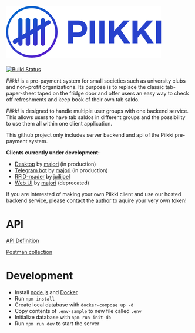 ![Piikki Logo](https://raw.githubusercontent.com/majori/piikki/development/docs/piikki-logo-title.png)
------

[![Build Status](https://ci.appveyor.com/api/projects/status/dslktag9a01mnvfq?svg=true)](https://ci.appveyor.com/project/majori/piikki)

_Piikki_ is a pre-payment system for small societies such as university clubs and non-profit organizations. Its purpose is to replace the classic tab-paper-sheet taped on the fridge door and offer users an easy way to check off refreshments and keep book of their own tab saldo.

_Piikki_ is designed to handle multiple user groups with one backend service. This allows users to have tab saldos in different groups and the possibility to use them all within one client application.

This github project only includes server backend and api of the Piikki pre-payment system.

**Clients currently under development:**
- [Desktop](https://github.com/majori/piikki-client-desktop) by [majori](https://github.com/majori) (in production)
- [Telegram bot](https://github.com/majori/piikki-client-tg) by [majori](https://github.com/majori) (in production)
- [RFID-reader](https://github.com/juilijoel/piikki-client-rfid) by [juilijoel](https://github.com/juilijoel)
- [Web UI](https://github.com/majori/piikki-client-web) by [majori](https://github.com/majori) (deprecated)

If you are interested of making your own Piikki client and use our hosted backend service, please contact the [author](https://github.com/majori) to aquire your very own token!

# API

[API Definition](https://piikki.ddns.net/swagger/ui/)

[Postman collection](https://raw.githubusercontent.com/majori/piikki/development/docs/piikki.postman_collection.json)

# Development
- Install [node.js](https://nodejs.org/en/) and [Docker](https://www.docker.com/community-edition)
- Run `npm install`
- Create local database with `docker-compose up -d`
- Copy contents of `.env-sample` to new file called `.env`
- Initialize database with `npm run init-db`
- Run `npm run dev` to start the server
